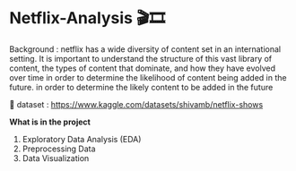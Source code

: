 # Netflix-Analysis 🎬🎞️

Background : netflix has a wide diversity of content set in an international setting. It is important to understand the structure of this vast library of content, the types of content that dominate, and how they have evolved over time in order to determine the likelihood of content being added in the future. 
in order to determine the likely content to be added in the future

📑 dataset : https://www.kaggle.com/datasets/shivamb/netflix-shows 

**What is in the project**
1. Exploratory Data Analysis (EDA)
2. Preprocessing Data
3. Data Visualization
